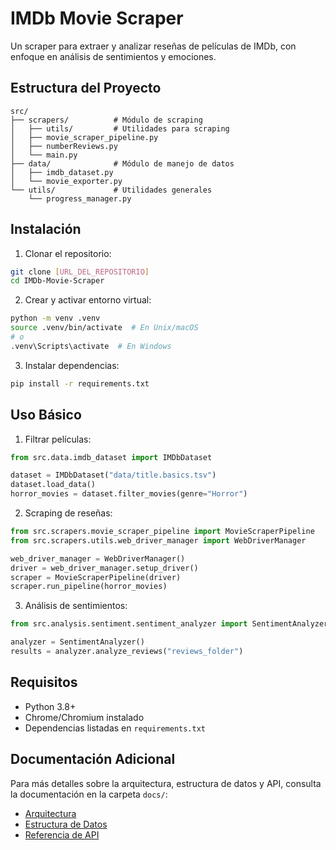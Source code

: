 # IMDb Movie Scraper

Un scraper para extraer y analizar reseñas de películas de IMDb, con enfoque en análisis de sentimientos y emociones.

## Estructura del Proyecto

```
src/
├── scrapers/          # Módulo de scraping
│   ├── utils/         # Utilidades para scraping
│   ├── movie_scraper_pipeline.py
│   ├── numberReviews.py
│   └── main.py
├── data/              # Módulo de manejo de datos
│   ├── imdb_dataset.py
│   └── movie_exporter.py
└── utils/             # Utilidades generales
    └── progress_manager.py
```

## Instalación

1. Clonar el repositorio:
```bash
git clone [URL_DEL_REPOSITORIO]
cd IMDb-Movie-Scraper
```

2. Crear y activar entorno virtual:
```bash
python -m venv .venv
source .venv/bin/activate  # En Unix/macOS
# o
.venv\Scripts\activate  # En Windows
```

3. Instalar dependencias:
```bash
pip install -r requirements.txt
```

## Uso Básico

1. Filtrar películas:
```python
from src.data.imdb_dataset import IMDbDataset

dataset = IMDbDataset("data/title.basics.tsv")
dataset.load_data()
horror_movies = dataset.filter_movies(genre="Horror")
```

2. Scraping de reseñas:
```python
from src.scrapers.movie_scraper_pipeline import MovieScraperPipeline
from src.scrapers.utils.web_driver_manager import WebDriverManager

web_driver_manager = WebDriverManager()
driver = web_driver_manager.setup_driver()
scraper = MovieScraperPipeline(driver)
scraper.run_pipeline(horror_movies)
```

3. Análisis de sentimientos:
```python
from src.analysis.sentiment.sentiment_analyzer import SentimentAnalyzer

analyzer = SentimentAnalyzer()
results = analyzer.analyze_reviews("reviews_folder")
```

## Requisitos

- Python 3.8+
- Chrome/Chromium instalado
- Dependencias listadas en `requirements.txt`

## Documentación Adicional

Para más detalles sobre la arquitectura, estructura de datos y API, consulta la documentación en la carpeta `docs/`:

- [Arquitectura](docs/architecture.md)
- [Estructura de Datos](docs/data_structure.md)
- [Referencia de API](docs/api_reference.md) 